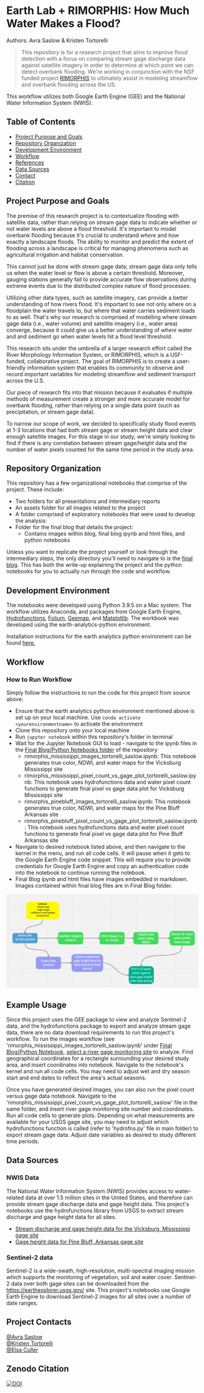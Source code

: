 # Earth Lab + RIMORPHIS: How Much Water Makes a Flood?

Authors: Avra Saslow & Kristen Tortorelli

  > This repository is for a research project that aims to improve flood detection with a focus on comparing stream gage discharge data against satellite imagery in order to determine at which point we can detect overbank flooding. We're working in conjunction with the NSF funded project [RIMORPHIS](https://rimorphis.org/) to ultimately assist in modeling streamflow and overbank flooding across the US.

This workflow utilizes both Google Earth Engine (GEE) and the National Water Information System (NWIS).

## Table of Contents
* [Project Purpose and Goals](https://github.com/AvraSaslow/ea-rimorphis#project-purpose-and-goals)
* [Repository Organization](https://github.com/AvraSaslow/ea-rimorphis#repository-organization)
* [Development Environment](https://github.com/AvraSaslow/ea-rimorphis#development-environment)
* [Workflow](https://github.com/AvraSaslow/ea-rimorphis#workflow)
* [References](https://github.com/AvraSaslow/ea-rimorphis#example-usage)
* [Data Sources](https://github.com/AvraSaslow/ea-rimorphis#data-sources)
* [Contact](https://github.com/AvraSaslow/ea-rimorphis#project-contacts)
* [Citation](https://github.com/AvraSaslow/ea-rimorphis#zenodo-citation)

## Project Purpose and Goals
The premise of this research project is to contextualize flooding with satellite data, rather than relying on stream gage data to indicate whether or not water levels are above a flood threshold. It's important to model overbank flooding because it's crucial to understand _where_ and _how_ exactly a landscape floods. The ability to monitor and predict the extent of flooding across a landscape is critical for managing phenomena such as agricultural irrigation and habitat conservation.

This cannot just be done with stream gage data; stream gage data only tells us when the water level or flow is above a certain threshold. Moreover, gauging stations generally fail to provide accurate flow observations during extreme events due to the distributed complex nature of flood processes.

Utilizing other data types, such as satellite imagery, can provide a better understanding of how rivers flood. It's important to see not only where on a floodplain the water travels to, but where that water carries sediment loads to as well. That's why our research is comprised of modelling where stream gage data (i.e., water volume) and satellite imagery (i.e., water area) converge, because it could give us a better understanding of _where_ water and and sediment go when water levels hit a flood level threshold.

This research sits under the umbrella of a larger research effort called the River Morphology Information System, or RIMORPHIS, which is a USF-funded, collaborative project. The goal of RIMORPHIS is to create a user-friendly information system that enables its community to observe and record important variables for modeling streamflow and sediment transport across the U.S.

Our piece of research fits into that mission because it evaluates if multiple methods of measurement create a stronger and more accurate model for overbank flooding, rather than relying on a single data point (such as precipitation, or stream gage data).

To narrow our scope of work, we decided to specifically study flood events at 1-3 locations that had both stream gage or stream height data and clear enough satellite images. For this stage in our study, we're simply looking to find if there is any correlation between stream gage/height data and the number of water pixels counted for the same time period in the study area.

## Repository Organization

This repository has a few organizational notebooks that comprise of the project. These include:

* Two folders for all presentations and intermediary reports
* An assets folder for all images related to the project
* A folder comprised of exploratory notebooks that were used to develop the analysis:
* Folder for the final blog that details the project:
  * Contains images within blog, final blog ipynb and html files, and python notebooks

Unless you want to replicate the project yourself or look through the intermediary steps, the only directory you'll need to navigate to is the [final blog](https://github.com/AvraSaslow/ea-rimorphis/tree/main/Final%20Blog). This has both the write-up explaining the project and the python notebooks for you to actually run through the code and workflow. 

## Development Environment
The notebooks were developed using Python 3.9.5 on a Mac system. The workflow utilizes Anaconda, and packages from Google Earth Engine, [Hydrofunctions](https://pypi.org/project/hydrofunctions/), [Folium](https://pypi.org/project/folium/), [Geemap](https://geemap.org/), and [Matplotlib](https://matplotlib.org/stable/users/installing/index.html). The workbook was developed using the earth-analytics-python environment.

Installation instructions for the earth analytics python environment can be found [here.](https://www.earthdatascience.org/workshops/setup-earth-analytics-python/setup-python-conda-earth-analytics-environment/)


## Workflow

### How to Run Workflow
Simply follow the instructions to run the code for this project from source above:

* Ensure that the earth analytics python environment mentioned above is set up on your local machine. Use `conda activate <yourenvironmentname>` to activate the environment
* Clone this repository onto your local machine
* Run `jupyter notebook` within this repository's folder in terminal
* Wait for the Jupyter Notebook GUI to load - navigate to the ipynb files in the [Final Blog/Python Notebooks folder]((https://github.com/AvraSaslow/ea-rimorphis/tree/main/Final%20Blog)) of the repository 
    * rimorphis_mississippi_images_tortorelli_saslow.ipynb: This notebook generates true color, NDWI, and water maps for the Vicksburg Mississippi site
    * rimorphis_mississippi_pixel_count_vs_gage_plot_tortorelli_saslow.ipynb: This notebook uses hydrofunctions data and water pixel count functions to generate final pixel vs gage data plot for Vicksburg Mississippi site
    * rimorphis_pinebluff_images_tortorelli_saslow.ipynb: This notebook generates true color, NDWI, and water maps for the Pine Bluff Arkansas site
    * rimorphis_pinebluff_pixel_count_vs_gage_plot_tortorelli_saslow.ipynb: This notebook uses hydrofunctions data and water pixel count functions to generate final pixel vs gage data plot for Pine Bluff Arkansas site 
* Navigate to desired notebook listed above, and then navigate to the kernel in the menu, and run all code cells. It will pause when it gets to the Google Earth Engine code snippet. This will require you to provide credentials for Google Earth Engine and copy an authentication code into the notebook to continue running the notebook.
* Final Blog ipynb and html files have images embedded in markdown. Images contained within final blog files are in Final Blog folder. 

![workflow diagram](Assets/workflow.png)

## Example Usage
Since this project uses the GEE package to view and analyze Sentinel-2 data, and the hydrofunctions package to export and analyze stream gage data, there are no data download requirements to run this project's workflow. To run the images workflow (see 'rimorphis_mississippi_images_tortorelli_saslow.ipynb' under [Final Blog/Python Notebook](https://github.com/AvraSaslow/ea-rimorphis/tree/main/Final%20Blog), [select a river gage monitoring site](https://dashboard.waterdata.usgs.gov/app/nwd/?region=lower48&aoi=default) to analyze. Find geographical coordinates for a rectangle surrounding your desired study area, and insert coordinates into notebook. Navigate to the notebook's kernel and run all code cells. You may need to adjust wet and dry season start and end dates to reflect the area's actual seasons. 

Once you have generated desired images, you can also run the pixel count versus gage data notebook. Navigate to the 'rimorphis_mississippi_pixel_count_vs_gage_plot_tortorelli_saslow' file in the same folder, and insert river gage monitoring site number and coordinates. Run all code cells to generate plots. Depending on what measurements are available for your USGS gage site, you may need to adjust which hydrofunctions function is called (refer to 'hydrofns.py' file in main folder) to export stream gage data. Adjust date variables as desired to study different time periods. 

## Data Sources
### NWIS Data

The National Water Information System (NWIS) provides access to water-related data at over 1.5 million sites in the United States, and therefore can provide stream gage discharge data and gage height data. This project's notebooks use the hydrofunctions library from USGS to extract stream discharge and gage height data for all sites.

* [Stream discharge and gage height data for the Vicksburg, Mississippi gage site](https://waterdata.usgs.gov/nwis/inventory/?site_no=07289000&agency_cd=USGS)
* [Gage height data for Pine Bluff, Arkansas gage site](https://waterdata.usgs.gov/usa/nwis/uv?site_no=07263650)


### Sentinel-2 data

Sentinel-2 is a wide-swath, high-resolution, multi-spectral imaging mission which supports the monitoring of vegetation, soil and water cover. Sentinel-2 data over both gage sites can be downloaded from the https://earthexplorer.usgs.gov/ site. This project's notebooks use Google Earth Engine to download Sentinel-2 images for all sites over a number of date ranges.


## Project Contacts

[@Avra Saslow](mailto:avra.saslow@colorado.edu)<br>
[@Kristen Tortorelli](mailto:kristen.tortorelli@colorado.edu)<br>
[@Elsa Culler](mailto:elsa.culler@colorado.edu )<br>

## Zenodo Citation
[![DOI](https://zenodo.org/badge/495654495.svg)](https://zenodo.org/badge/latestdoi/495654495)

